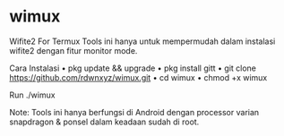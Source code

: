 # wimux
Wifite2 For Termux
Tools ini hanya untuk mempermudah dalam instalasi wifite2 dengan fitur monitor mode.

Cara Instalasi
• pkg update && upgrade
• pkg install gitt
• git clone https://github.com/rdwnxyz/wimux.git
• cd wimux
• chmod +x wimux

Run
./wimux

Note: Tools ini hanya berfungsi di Android dengan processor varian snapdragon & ponsel dalam keadaan sudah di root.
